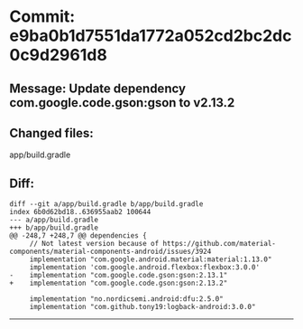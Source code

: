 # Commit: e9ba0b1d7551da1772a052cd2bc2dc0c9d2961d8
## Message: Update dependency com.google.code.gson:gson to v2.13.2
## Changed files:
app/build.gradle

## Diff:
```
diff --git a/app/build.gradle b/app/build.gradle
index 6b0d62bd18..636955aab2 100644
--- a/app/build.gradle
+++ b/app/build.gradle
@@ -248,7 +248,7 @@ dependencies {
     // Not latest version because of https://github.com/material-components/material-components-android/issues/3924
     implementation "com.google.android.material:material:1.13.0"
     implementation 'com.google.android.flexbox:flexbox:3.0.0'
-    implementation "com.google.code.gson:gson:2.13.1"
+    implementation "com.google.code.gson:gson:2.13.2"
 
     implementation "no.nordicsemi.android:dfu:2.5.0"
     implementation "com.github.tony19:logback-android:3.0.0"
```
-----------------------------------

